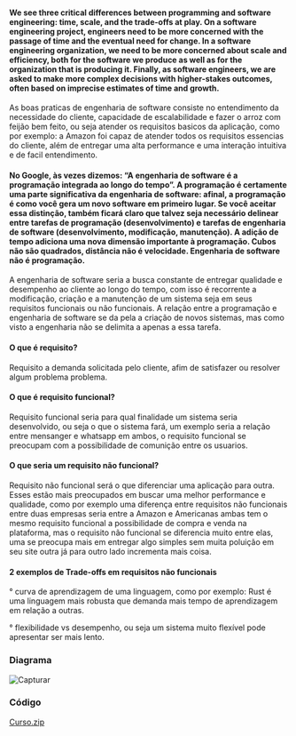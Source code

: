 #### We see three critical differences between programming and software engineering: time, scale, and the trade-offs at play.   On a software engineering project, engineers need to be more concerned with the passage of time and the eventual need for change. In a software engineering organization, we need to be more concerned about scale and efficiency, both for the software we produce as well as for the organization that is producing it. Finally, as software engineers, we are asked to make more complex decisions with higher-stakes outcomes, often based on imprecise estimates of time and growth.

  As boas praticas de engenharia de software consiste no entendimento da necessidade do cliente, capacidade de escalabilidade e fazer o arroz com feijão bem feito, ou seja atender os requisitos basicos da aplicação, como por exemplo: a Amazon foi capaz de atender todos os requisitos essencias do cliente, além de entregar uma alta performance e uma interação intuitiva e de facil entendimento. 
 
#### No Google, às vezes dizemos: “A engenharia de software é a programação integrada ao longo do tempo”. A programação é certamente uma parte significativa da engenharia de software: afinal, a programação é como você gera um novo software em primeiro lugar. Se você aceitar essa distinção, também ficará claro que talvez seja necessário delinear entre tarefas de programação (desenvolvimento) e tarefas de engenharia de software (desenvolvimento, modificação, manutenção). A adição de tempo adiciona uma nova dimensão importante à programação. Cubos não são quadrados, distância não é velocidade. Engenharia de software não é programação.
  
  A engenharia de software seria a busca constante de entregar qualidade e desempenho ao cliente ao longo do tempo, com isso é recorrente a modificação, criação e a manutenção de um sistema seja em seus requisitos funcionais ou não funcionais. A relação entre a programação e engenharia de software se da pela a criação de novos sistemas, mas como visto a engenharia não se delimita a apenas a essa tarefa.
  
#### O que é requisito?
  Requisito a demanda solicitada pelo cliente, afim de satisfazer ou resolver algum problema problema.
#### O que é requisito funcional?
  Requisito funcional seria para qual finalidade um sistema seria desenvolvido, ou seja o que o sistema fará, um exemplo seria a relação entre mensanger e whatsapp em ambos, o requisito funcional se preocupam com a possibilidade de comunição entre os usuarios.
#### O que seria um requisito não funcional?
  Requisito não funcional será o que diferenciar uma aplicação para outra. Esses estão mais preocupados em buscar uma melhor performance e qualidade, como por exemplo uma diferença entre requisitos não funcionais entre duas empresas seria entre a Amazon e Americanas ambas tem o mesmo requisito funcional a possibilidade de compra e venda na plataforma, mas o requisito não funcional se diferencia muito entre elas, uma se preocupa mais em entregar algo simples sem muita poluição em seu site outra já para outro lado incrementa mais coisa.
  
#### 2 exemplos de Trade-offs em requisitos não funcionais
  ° curva de aprendizagem de uma linguagem, como por exemplo: Rust é uma linguagem mais robusta que demanda mais tempo de aprendizagem em relação a outras.
  
  ° flexibilidade vs desempenho, ou seja um sistema muito flexível pode apresentar ser mais lento. 
  
 ### Diagrama
 

![Capturar](https://github.com/Ianportods/BERTOTI/assets/112169564/1effec8a-0a30-4fdb-b1c2-c1f04b8494c3)


 ### Código
[Curso.zip](https://github.com/Ianportods/BERTOTI/files/11507813/Curso.zip)

